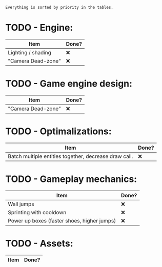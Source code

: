 <!--
Done : ✅
To do: ❌
 -->

```
Everything is sorted by priority in the tables.
```

# TODO - Engine:

| Item               | Done? |
| ------------------ | ----- |
| Lighting / shading | ❌    |
| "Camera Dead-zone" | ❌    |

# TODO - Game engine design:

| Item               | Done? |
| ------------------ | ----- |
| "Camera Dead-zone" | ❌    |

# TODO - Optimalizations:

| Item                                                  | Done? |
| ----------------------------------------------------- | ----- |
| Batch multiple entities together, decrease draw call. | ❌    |

# TODO - Gameplay mechanics:

| Item                                        | Done? |
| ------------------------------------------- | ----- |
| Wall jumps                                  | ❌    |
| Sprinting with cooldown                     | ❌    |
| Power up boxes (faster shoes, higher jumps) | ❌    |

# TODO - Assets:

| Item | Done? |
| ---- | ----- |
